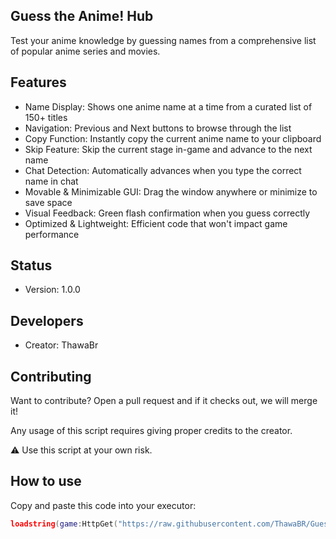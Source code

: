 ## Guess the Anime! Hub

Test your anime knowledge by guessing names from a comprehensive list of popular anime series and movies.

## Features

- Name Display: Shows one anime name at a time from a curated list of 150+ titles
- Navigation: Previous and Next buttons to browse through the list
- Copy Function: Instantly copy the current anime name to your clipboard
- Skip Feature: Skip the current stage in-game and advance to the next name
- Chat Detection: Automatically advances when you type the correct name in chat
- Movable & Minimizable GUI: Drag the window anywhere or minimize to save space
- Visual Feedback: Green flash confirmation when you guess correctly
- Optimized & Lightweight: Efficient code that won't impact game performance

## Status

- Version: 1.0.0

## Developers

- Creator: ThawaBr

## Contributing

Want to contribute? Open a pull request and if it checks out, we will merge it!

Any usage of this script requires giving proper credits to the creator.

⚠️ Use this script at your own risk.

## How to use

Copy and paste this code into your executor:

```lua
loadstring(game:HttpGet("https://raw.githubusercontent.com/ThawaBR/GuessTheAnimeHub/main/source"))()
```
